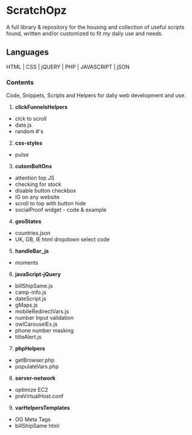 # ScratchOpz #
A full library & repository for the housing and collection of useful scripts found, written and/or customized to fit my daily use and needs.

## Languages ##
HTML | CSS | jQUERY | PHP | JAVASCRIPT | jSON 

### Contents ###
Code, Snippets, Scripts and Helpers for daliy web development and use.

1. **clickFunnelsHelpers**
  * clck to scroll
  * date.js
  * random #'s   
2. **css-styles**
  * pulse  
3. **cutomBoltOns**
  * attention top JS
  * checking for stock
  * disable button checkbox
  * IG on any website
  * scroll to top with button hide 
  * socialProof widget - code & example  
4. **geoStates**
  * countries.json
  * UK, GB, IE html dropdown select code  
5. **handleBar_js**
  * moments  
6. **javaScript-jQuery**
  * billShipSame.js
  * camp-info.js
  * dateScript.js
  * gMaps.js
  * mobileRedirectVars.js
  * number Input validation
  * owlCarouselEx.js
  * phone number masking
  * titleAlert.js  
7. **phpHelpers**
  * getBrowser.php
  * populateVars.php  
8. **server-network**
  * optimize EC2
  * preVirtualHost.conf  
9. **varHelpersTemplates**
  * OG Meta Tags
  * billShipSame html



